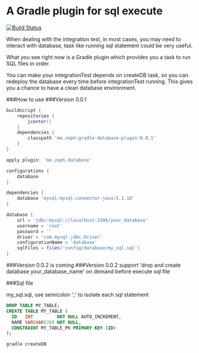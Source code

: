 # A Gradle plugin for sql execute

[![Build Status](https://travis-ci.org/benweizhu/gradle-plugin-database.svg?branch=master)](https://travis-ci.org/benweizhu/gradle-plugin-database)

When dealing with the integration test, in most cases, you may need to interact with database, task like running sql statement could be very useful.

What you see right now is a Gradle plugin which provides you a task to run SQL files in order.

You can make your integrationTest depends on createDB task, so you can redeploy the database every time before integrationTest running. This gives you a chance to have a clean database environment.

###How to use
###Version 0.0.1

```groovy
buildscript {
    repositories {
        jcenter()
    }
    dependencies {
        classpath 'me.zeph:gradle-database-plugin:0.0.1'
    }
}

apply plugin: 'me.zeph.database'

configurations {
    database
}

dependencies {
    database 'mysql:mysql-connector-java:5.1.18'
}

database {
    url = 'jdbc:mysql://localhost:3306/your_database'
    username = 'root'
    password = ''
    driver = 'com.mysql.jdbc.Driver'
    configurationName = 'database'
    sqlFiles = files('config/database/my_sql.sql')
}
```

###Version 0.0.2 is coming
###Version 0.0.2 support 'drop and create database your_database_name' on demand before execute sql file 

###Sql file

my_sql.sql, use semicolon ';' to isolate each sql statement

```sql
DROP TABLE MY_TABLE;
CREATE TABLE MY_TABLE (
  ID   INT         NOT NULL AUTO_INCREMENT,
  NAME VARCHAR(20) NOT NULL,
  CONSTRAINT MY_TABLE_PK PRIMARY KEY (ID)
);
```


```groovy
gradle createDB
```